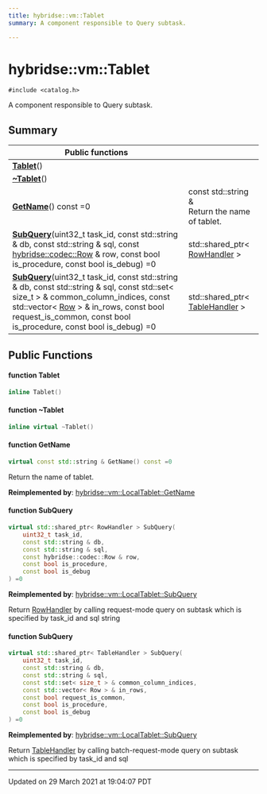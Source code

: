 ```yaml
---
title: hybridse::vm::Tablet
summary: A component responsible to Query subtask. 

---
```

# hybridse::vm::Tablet



`#include <catalog.h>`

A component responsible to Query subtask. 
## Summary


|  Public functions|            |
| -------------- | -------------- |
|**[Tablet](/hybridse/usage/api/c++/Classes/classhybridse_1_1vm_1_1_tablet.md#function-tablet)**()|  |
|**[~Tablet](/hybridse/usage/api/c++/Classes/classhybridse_1_1vm_1_1_tablet.md#function-~tablet)**()|  |
|**[GetName](/hybridse/usage/api/c++/Classes/classhybridse_1_1vm_1_1_tablet.md#function-getname)**() const =0| const std::string & <br>Return the name of tablet.  |
|**[SubQuery](/hybridse/usage/api/c++/Classes/classhybridse_1_1vm_1_1_tablet.md#function-subquery)**(uint32_t task_id, const std::string & db, const std::string & sql, const [hybridse::codec::Row](/hybridse/usage/api/c++/Classes/classhybridse_1_1codec_1_1_row.md) & row, const bool is_procedure, const bool is_debug) =0| std::shared_ptr< [RowHandler](/hybridse/usage/api/c++/Classes/classhybridse_1_1vm_1_1_row_handler.md) >  |
|**[SubQuery](/hybridse/usage/api/c++/Classes/classhybridse_1_1vm_1_1_tablet.md#function-subquery)**(uint32_t task_id, const std::string & db, const std::string & sql, const std::set< size_t > & common_column_indices, const std::vector< [Row](/hybridse/usage/api/c++/Classes/classhybridse_1_1codec_1_1_row.md) > & in_rows, const bool request_is_common, const bool is_procedure, const bool is_debug) =0| std::shared_ptr< [TableHandler](/hybridse/usage/api/c++/Classes/classhybridse_1_1vm_1_1_table_handler.md) >  |

## Public Functions

#### function Tablet

```cpp
inline Tablet()
```


#### function ~Tablet

```cpp
inline virtual ~Tablet()
```


#### function GetName

```cpp
virtual const std::string & GetName() const =0
```

Return the name of tablet. 

**Reimplemented by**: [hybridse::vm::LocalTablet::GetName](/hybridse/usage/api/c++/Classes/classhybridse_1_1vm_1_1_local_tablet.md#function-getname)


#### function SubQuery

```cpp
virtual std::shared_ptr< RowHandler > SubQuery(
    uint32_t task_id,
    const std::string & db,
    const std::string & sql,
    const hybridse::codec::Row & row,
    const bool is_procedure,
    const bool is_debug
) =0
```


**Reimplemented by**: [hybridse::vm::LocalTablet::SubQuery](/hybridse/usage/api/c++/Classes/classhybridse_1_1vm_1_1_local_tablet.md#function-subquery)


Return [RowHandler](/hybridse/usage/api/c++/Classes/classhybridse_1_1vm_1_1_row_handler.md) by calling request-mode query on subtask which is specified by task_id and sql string 


#### function SubQuery

```cpp
virtual std::shared_ptr< TableHandler > SubQuery(
    uint32_t task_id,
    const std::string & db,
    const std::string & sql,
    const std::set< size_t > & common_column_indices,
    const std::vector< Row > & in_rows,
    const bool request_is_common,
    const bool is_procedure,
    const bool is_debug
) =0
```


**Reimplemented by**: [hybridse::vm::LocalTablet::SubQuery](/hybridse/usage/api/c++/Classes/classhybridse_1_1vm_1_1_local_tablet.md#function-subquery)


Return [TableHandler](/hybridse/usage/api/c++/Classes/classhybridse_1_1vm_1_1_table_handler.md) by calling batch-request-mode query on subtask which is specified by task_id and sql 


-------------------------------

Updated on 29 March 2021 at 19:04:07 PDT